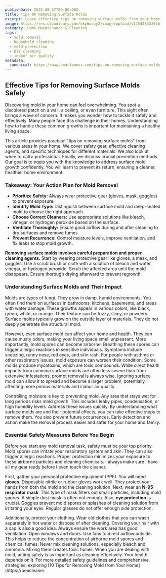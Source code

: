 ```yaml
---
publishDate: 2025-08-07T00:00:00Z
title: Tips On Removing Surface Molds
excerpt: Learn effective tips on removing surface molds from your home safely. Discover DIY solutions, necessary safety measures, and prevention strategies to keep your living space mold-free.
image: https://res.cloudinary.com/dky6urpy2/image/upload/v1754484330/blog_image_1754484329_gzkbxn.webp
category: Home Maintenance & Cleaning
tags:
  - mold removal
  - household cleaning
  - mold prevention
  - DIY cleaning
  - indoor air quality
metadata:
  canonical: https://www.beacleaner.com/tips-on-removing-surface-molds
---
```


## Effective Tips for Removing Surface Molds Safely

Discovering mold in your home can feel overwhelming. You spot a discolored patch on a wall, a ceiling, or even furniture. This sight often brings a wave of concern. It makes you wonder how to tackle it safely and effectively. Many people face this challenge in their homes. Understanding how to handle these common growths is important for maintaining a healthy living space.

This article provides practical "tips on removing surface molds" from various areas in your home. We cover safety gear, effective cleaning agents, and specific techniques for different materials. We also look at when to call a professional. Finally, we discuss crucial prevention methods. Our goal is to equip you with the knowledge to address surface mold growth confidently. You will learn to prevent its return, ensuring a cleaner, healthier home environment.

### Takeaway: Your Action Plan for Mold Removal

*   **Prioritize Safety:** Always wear protective gear (gloves, mask, goggles) to prevent exposure.
*   **Identify Mold Type:** Distinguish between surface mold and deep-seated mold to choose the right approach.
*   **Choose Correct Cleaners:** Use appropriate solutions like bleach, vinegar, or hydrogen peroxide based on the surface.
*   **Ventilate Thoroughly:** Ensure good airflow during and after cleaning to dry surfaces and remove fumes.
*   **Prevent Recurrence:** Control moisture levels, improve ventilation, and fix leaks to stop mold growth.

**Removing surface molds involves careful preparation and proper cleaning agents.** Start by wearing protective gear like gloves, a mask, and goggles. Use a scrub brush or cloth with a solution of bleach and water, vinegar, or hydrogen peroxide. Scrub the affected area until the mold disappears. Ensure thorough drying afterward to prevent regrowth.

### Understanding Surface Molds and Their Impact

Molds are types of fungi. They grow in damp, humid environments. You often find them on surfaces in bathrooms, kitchens, basements, and areas with water damage. These growths appear in various colors, like black, green, white, or orange. Their texture can be fuzzy, slimy, or powdery. Surface molds typically grow on the outside layer of materials. They do not deeply penetrate like structural mold.

However, even surface mold can affect your home and health. They can cause musty odors, making your living space smell unpleasant. More importantly, mold spores can become airborne. Breathing these spores can trigger allergic reactions in sensitive individuals. Symptoms include sneezing, runny nose, red eyes, and skin rash. For people with asthma or other respiratory issues, mold exposure can worsen their condition. Some molds produce mycotoxins, which are toxic compounds. While direct health impacts from common surface molds are often less severe than from extensive infestations, prompt removal is always wise. Ignoring surface mold can allow it to spread and become a larger problem, potentially affecting more porous materials and indoor air quality.

Controlling moisture is key to preventing mold. Any area that stays wet for long periods risks mold growth. This includes leaky pipes, condensation, or high humidity levels. Address these issues quickly. By understanding what surface molds are and their potential effects, you can take effective steps to remove them. You also prevent future occurrences. Early detection and action make the removal process easier and safer for your home and family.

### Essential Safety Measures Before You Begin

Before you start any mold removal task, safety must be your top priority. Mold spores can irritate your respiratory system and skin. They can also trigger allergic reactions. Proper protection minimizes your exposure to these airborne particles and cleaning chemicals. I always make sure I have all my gear ready before I even touch the cleaner.

First, gather your personal protective equipment (PPE). You will need **gloves**. Disposable nitrile or rubber gloves work well. They protect your hands from both the mold and the cleaning solution. Next, wear an **N-95 respirator mask**. This type of mask filters out small particles, including mold spores. A simple dust mask is often not enough. Also, **eye protection** is crucial. Goggles prevent mold spores or splashes of cleaning solution from irritating your eyes. Regular glasses do not offer enough side protection.

Additionally, protect your clothing. Wear old clothes that you can wash separately in hot water or dispose of after cleaning. Covering your hair with a cap is also a good idea. Always ensure the work area has good ventilation. Open windows and doors. Use fans to direct airflow outside. This helps to reduce the concentration of airborne mold spores and chemical fumes. Never mix cleaning solutions, especially bleach and ammonia. Mixing them creates toxic fumes. When you are dealing with mold, acting safely is as important as cleaning effectively. Your health depends on it. For more detailed safety guidelines and comprehensive strategies, exploring [10 Tips for Removing Mold from Your Home](https://beacleaner.